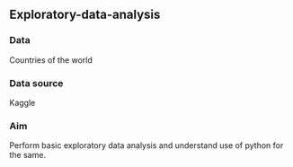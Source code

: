 ## Exploratory-data-analysis

### Data 
Countries of the world

### Data source
Kaggle 

### Aim 
Perform basic exploratory data analysis and understand use of python for the same. 
